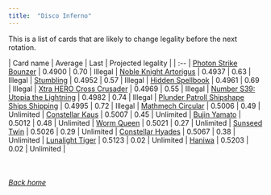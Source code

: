 ```yaml
---
title:  "Disco Inferno"
---
```


This is a list of cards that are likely to change legality before the next rotation.

| Card name | Average | Last | Projected legality |
| :-- |
[Photon Strike Bounzer](https://db.ygoprodeck.com/card/?search=Photon%20Strike%20Bounzer) | 0.4900 | 0.70 | Illegal |
[Noble Knight Artorigus](https://db.ygoprodeck.com/card/?search=Noble%20Knight%20Artorigus) | 0.4937 | 0.63 | Illegal |
[Stumbling](https://db.ygoprodeck.com/card/?search=Stumbling) | 0.4952 | 0.57 | Illegal |
[Hidden Spellbook](https://db.ygoprodeck.com/card/?search=Hidden%20Spellbook) | 0.4961 | 0.69 | Illegal |
[Xtra HERO Cross Crusader](https://db.ygoprodeck.com/card/?search=Xtra%20HERO%20Cross%20Crusader) | 0.4969 | 0.55 | Illegal |
[Number S39: Utopia the Lightning](https://db.ygoprodeck.com/card/?search=Number%20S39:%20Utopia%20the%20Lightning) | 0.4982 | 0.74 | Illegal |
[Plunder Patroll Shipshape Ships Shipping](https://db.ygoprodeck.com/card/?search=Plunder%20Patroll%20Shipshape%20Ships%20Shipping) | 0.4995 | 0.72 | Illegal |
[Mathmech Circular](https://db.ygoprodeck.com/card/?search=Mathmech%20Circular) | 0.5006 | 0.49 | Unlimited |
[Constellar Kaus](https://db.ygoprodeck.com/card/?search=Constellar%20Kaus) | 0.5007 | 0.45 | Unlimited |
[Bujin Yamato](https://db.ygoprodeck.com/card/?search=Bujin%20Yamato) | 0.5012 | 0.48 | Unlimited |
[Worm Queen](https://db.ygoprodeck.com/card/?search=Worm%20Queen) | 0.5021 | 0.27 | Unlimited |
[Sunseed Twin](https://db.ygoprodeck.com/card/?search=Sunseed%20Twin) | 0.5026 | 0.29 | Unlimited |
[Constellar Hyades](https://db.ygoprodeck.com/card/?search=Constellar%20Hyades) | 0.5067 | 0.38 | Unlimited |
[Lunalight Tiger](https://db.ygoprodeck.com/card/?search=Lunalight%20Tiger) | 0.5123 | 0.02 | Unlimited |
[Haniwa](https://db.ygoprodeck.com/card/?search=Haniwa) | 0.5203 | 0.02 | Unlimited |

<br>

###### [Back home](index)